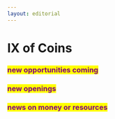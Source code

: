 ```yaml
---
layout: editorial
---
```


# IX of Coins

###

### <mark style="color:purple;">new opportunities coming</mark>&#x20;

### <mark style="color:purple;">new openings</mark>&#x20;

### <mark style="color:purple;">news on money or resources</mark>

<mark style="color:purple;"></mark>
